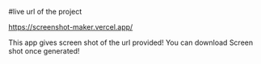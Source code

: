 #live url of the project

https://screenshot-maker.vercel.app/


This app gives screen shot of the url provided! You can download Screen shot once generated!
